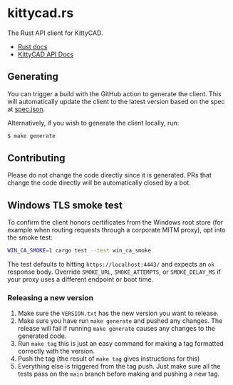 # kittycad.rs 

The Rust API client for KittyCAD.

- [Rust docs](https://docs.rs/kittycad)
- [KittyCAD API Docs](https://zoo.dev/docs/api?lang=rust)

## Generating

You can trigger a build with the GitHub action to generate the client. This will
automatically update the client to the latest version based on the spec
at [spec.json](spec.json).

Alternatively, if you wish to generate the client locally, run:

```bash
$ make generate
```

## Contributing

Please do not change the code directly since it is generated. PRs that change
the code directly will be automatically closed by a bot.


## Windows TLS smoke test

To confirm the client honors certificates from the Windows root store (for
example when routing requests through a corporate MITM proxy), opt into the
smoke test:

```bash
WIN_CA_SMOKE=1 cargo test --test win_ca_smoke
```

The test defaults to hitting `https://localhost:4443/` and expects an `ok`
response body. Override `SMOKE_URL`, `SMOKE_ATTEMPTS`, or `SMOKE_DELAY_MS` if
your proxy uses a different endpoint or boot time.


### Releasing a new version

1. Make sure the `VERSION.txt` has the new version you want to release.
2. Make sure you have run `make generate` and pushed any changes. The release
   will fail if running `make generate` causes any changes to the generated
   code.
3. Run `make tag` this is just an easy command for making a tag formatted
   correctly with the version.
4. Push the tag (the result of `make tag` gives instructions for this)
5. Everything else is triggered from the tag push. Just make sure all the tests
   pass on the `main` branch before making and pushing a new tag.
